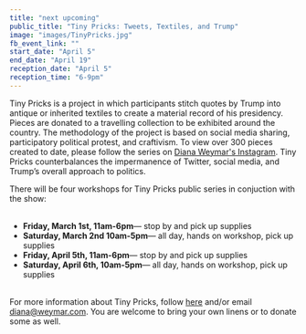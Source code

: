 ```yaml
---
title: "next upcoming"
public_title: "Tiny Pricks: Tweets, Textiles, and Trump"
image: "images/TinyPricks.jpg"
fb_event_link: ""
start_date: "April 5"
end_date: "April 19"
reception_date: "April 5"
reception_time: "6-9pm"
---
```

Tiny Pricks is a project in which participants stitch quotes by Trump into antique or inherited textiles to create a material record of his presidency. Pieces are donated to a travelling collection to be exhibited around the country. The methodology of the project is based on social media sharing, participatory political protest, and craftivism. To view over 300 pieces created to date, please follow the series on [Diana Weymar's Instagram](https://www.instagram.com/dianaweymar). Tiny Pricks counterbalances the impermanence of Twitter, social media, and Trump’s overall approach to politics.

There will be four workshops for Tiny Pricks public series in conjuction with the show:<br><br>

- **Friday, March 1st, 11am-6pm**—  stop by and pick up supplies <br>
- **Saturday, March 2nd 10am-5pm**— all day, hands on workshop, pick up supplies <br>
- **Friday, April 5th, 11am-6pm**— stop by and pick up supplies <br>
- **Saturday, April 6th, 10am-5pm**— all day, hands on workshop, pick up supplies <br><br>

For more information about Tiny Pricks, follow [here](https://www.instagram.com/dianaweymar) and/or email diana@weymar.com. You are welcome to bring your own linens or to donate some as well. 
